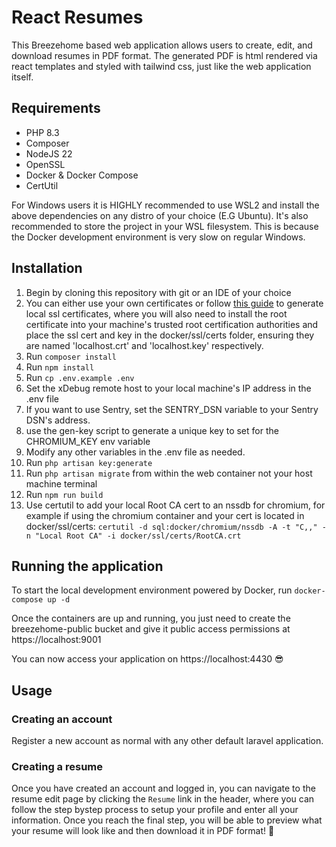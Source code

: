 # React Resumes
This Breezehome based web application allows users to create, edit, and download resumes in PDF format. The generated PDF is html rendered via react templates and styled with tailwind css, just like the web application itself.

## Requirements
- PHP 8.3
- Composer
- NodeJS 22
- OpenSSL
- Docker & Docker Compose
- CertUtil

For Windows users it is HIGHLY recommended to use WSL2 and install the above dependencies on any distro of your choice (E.G Ubuntu). It's also recommended to store the project in your WSL filesystem. This is because the Docker development environment is very slow on regular Windows.

## Installation
1. Begin by cloning this repository with git or an IDE of your choice
2. You can either use your own certificates or follow [this guide](https://gist.github.com/cecilemuller/9492b848eb8fe46d462abeb26656c4f8) to generate local ssl certificates, where you will also need to install the root certificate into your machine's trusted root certification authorities and place the ssl cert and key in the docker/ssl/certs folder, ensuring they are named 'localhost.crt' and 'localhost.key' respectively.
3. Run `composer install`
4. Run `npm install`
5. Run `cp .env.example .env`
6. Set the xDebug remote host to your local machine's IP address in the .env file
7. If you want to use Sentry, set the SENTRY_DSN variable to your Sentry DSN's address.
8. use the gen-key script to generate a unique key to set for the CHROMIUM_KEY env variable
9. Modify any other variables in the .env file as needed.
10. Run `php artisan key:generate`
11. Run `php artisan migrate` from within the web container not your host machine terminal
12. Run `npm run build`
13. Use certutil to add your local Root CA cert to an nssdb for chromium, for example if using the chromium container and your cert is located in docker/ssl/certs:
`certutil -d sql:docker/chromium/nssdb -A -t "C,," -n "Local Root CA" -i docker/ssl/certs/RootCA.crt`

## Running the application
To start the local development environment powered by Docker, run `docker-compose up -d`

Once the containers are up and running, you just need to create the breezehome-public bucket and give it public access permissions at https://localhost:9001

You can now access your application on https://localhost:4430 😎

## Usage
### Creating an account
Register a new account as normal with any other default laravel application.
### Creating a resume
Once you have created an account and logged in, you can navigate to the resume edit page by clicking the `Resume` link in the header, where you can follow the step bystep process to setup your profile and enter all your information. Once you reach the final step, you will be able to preview what your resume will look like and then download it in PDF format! 🎉
